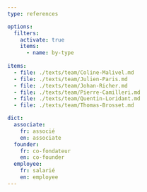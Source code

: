 ```yaml
---
type: references

options:
  filters: 
    activate: true
    items: 
      - name: by-type
    
items:
  - file: ./texts/team/Coline-Malivel.md
  - file: ./texts/team/Julien-Paris.md
  - file: ./texts/team/Johan-Richer.md
  - file: ./texts/team/Pierre-Camilleri.md
  - file: ./texts/team/Quentin-Loridant.md
  - file: ./texts/team/Thomas-Brosset.md

dict:
  associate:
    fr: associé
    en: associate
  founder:
    fr: co-fondateur
    en: co-founder
  employee:
    fr: salarié
    en: employee
---
```

